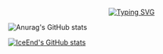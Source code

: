 <p align="center">
<a href="https://git.io/typing-svg"><img src="https://readme-typing-svg.demolab.com?font=Long+Cang&pause=1000&color=189DF7&center=true&vCenter=true&width=500&lines=%E5%85%B3%E5%B1%B1%E9%9A%BE%E8%B6%8A%EF%BC%8C%E8%B0%81%E6%82%B2%E5%A4%B1%E8%B7%AF%E4%B9%8B%E4%BA%BA%EF%BC%9B%E8%90%8D%E6%B0%B4%E7%9B%B8%E9%80%A2%EF%BC%8C%E5%B0%BD%E6%98%AF%E4%BB%96%E4%B9%A1%E4%B9%8B%E5%AE%A2%E3%80%82" alt="Typing SVG" /></a>
</p>

![Anurag's GitHub stats](https://github-readme-stats.vercel.app/api?username=saltwater-fish)

[![IceEnd's GitHub stats](https://github-immortality.vercel.app/api?username=saltwater-fish)](https://github.com/saltwater-fish)

<!--
**saltwater-fish/saltwater-fish** is a ✨ _special_ ✨ repository because its `README.md` (this file) appears on your GitHub profile.

Here are some ideas to get you started:

- 🔭 I’m currently working on ...
- 🌱 I’m currently learning ...
- 👯 I’m looking to collaborate on ...
- 🤔 I’m looking for help with ...
- 💬 Ask me about ...
- 📫 How to reach me: ...
- 😄 Pronouns: ...
- ⚡ Fun fact: ...
-->

